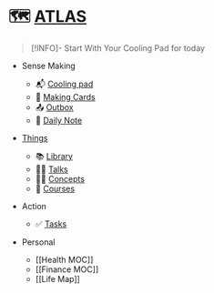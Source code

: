 # 🗺 [ATLAS](Atlas/Atlases%20MOC.md)

>[!INFO]- Start With Your Cooling Pad for today

- Sense Making
	-  📬 [Cooling pad](Atlas/Scopes/Cooling%20pad.md)
	-  💾 [Making Cards](Cards/Cards%20MOC.m)
	-  📤 [Outbox](Atlas/Scopes/Outbox.md)
	-  📆 [Daily Note](Calendar/Journal%20MOC.md)

-  [Things](Sources/Sources%20MOC.md)
	-  📚 [Library](Atlas/Scopes/Bookshelf.md)
	-  🧑‍🏫 [Talks](Sources/Talks/%E2%80%A2%20TOC%20for%20Talks.md)
	-  😶‍🌫️ [Concepts](Atlas/MOCs/Concepts%20MOC.md)
	-  🔬 [Courses](Atlas/MOCs/Courses%20MOC.md)

- Action
	- ✅ [Tasks](Calendar/Tasks.md)

- Personal
	- [[Health MOC]] 
	- [[Finance MOC]]
	- [[Life Map]]
